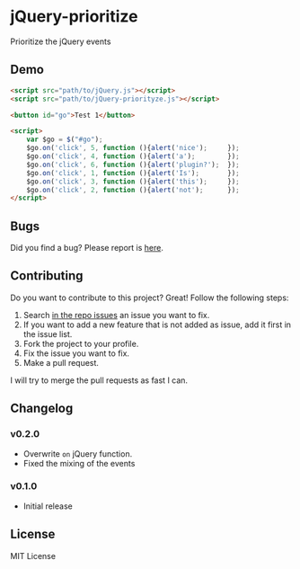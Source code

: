 jQuery-prioritize
=================

Prioritize the jQuery events

## Demo

```HTML
<script src="path/to/jQuery.js"></script>
<script src="path/to/jQuery-priorityze.js"></script>

<button id="go">Test 1</button>

<script>
    var $go = $("#go");
    $go.on('click', 5, function (){alert('nice');     });
    $go.on('click', 4, function (){alert('a');        });
    $go.on('click', 6, function (){alert('plugin?');  });
    $go.on('click', 1, function (){alert('Is');       });
    $go.on('click', 3, function (){alert('this');     });
    $go.on('click', 2, function (){alert('not');      });
</script>
```

## Bugs
Did you find a bug? Please report is [here](https://github.com/IonicaBizau/jQuery-prioritize/issues).

## Contributing
Do you want to contribute to this project? Great! Follow the following steps:

 1. Search [in the repo issues](https://github.com/IonicaBizau/jQuery-prioritize/issues) an issue you want to fix.
 1. If you want to add a new feature that is not added as issue, add it first in the issue list.
 1. Fork the project to your profile.
 1. Fix the issue you want to fix.
 1. Make a pull request.

I will try to merge the pull requests as fast I can.

## Changelog

### v0.2.0
 - Overwrite `on` jQuery function.
 - Fixed the mixing of the events

### v0.1.0
 - Initial release

## License
MIT License
